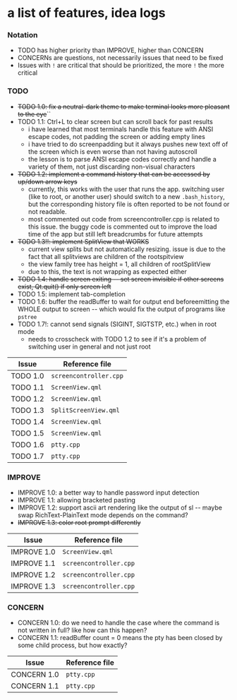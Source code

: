 # a list of features, idea logs
### Notation 
- TODO has higher priority than IMPROVE, higher than CONCERN
- CONCERNs are questions, not necessarily issues that need to be fixed
- Issues with `!` are critical that should be prioritized, the more `!` the more critical

### TODO
- ~~TODO 1.0: fix a neutral-dark theme to make terminal looks more pleasant to the eye~~``
- TODO 1.1: Ctrl+L to clear screen but can scroll back for past results 
    - i have learned that most terminals handle this feature with ANSI escape codes, not padding the screen or adding empty lines
    - i have tried to do screenpadding but it always pushes new text off of the screen which is even worse than not having autoscroll 
    - the lesson is to parse ANSI escape codes correctly and handle a variety of them, not just discarding non-visual characters 
- ~~TODO 1.2: implement a command history that can be accessed by up/down arrow keys~~ 
    - currently, this works with the user that runs the app. switching user (like to root, or another user) should switch to a new `.bash_history`, but the corresponding history file is often reported to be not found or not readable. 
    - most commented out code from screencontroller.cpp is related to this issue. the buggy code is commented out to improve the load time of the app but still left breadcrumbs for future attempts 
- ~~TODO 1.3!!: implement SplitView that WORKS~~
    - current view splits but not automatically resizing. issue is due to the fact that all splitviews are children of the rootspitview
    - the view family tree has height = 1, all children of rootSplitView 
    - due to this, the text is not wrapping as expected either 
- ~~TODO 1.4: handle screen exiting -- set screen invisible if other screens exist, Qt.quit() if only screen left~~
- TODO 1.5: implement tab-completion 
- TODO 1.6: buffer the readBuffer to wait for output end beforeemitting the WHOLE output to screen -- which would fix the output of programs like `pstree` 
- TODO 1.7!: cannot send signals (SIGINT, SIGTSTP, etc.) when in root mode 
    - needs to crosscheck with TODO 1.2 to see if it's a problem of switching user in general and not just root 

| Issue | Reference file | 
| --- | --- | 
| TODO 1.0 | `screencontroller.cpp` |
| TODO 1.1 | `ScreenView.qml` |
| TODO 1.2 | `ScreenView.qml` |
| TODO 1.3 | `SplitScreenView.qml` |
| TODO 1.4 | `ScreenView.qml` |
| TODO 1.5 | `ScreenView.qml` |
| TODO 1.6 | `ptty.cpp` |
| TODO 1.7 | `ptty.cpp` |

### IMPROVE
- IMPROVE 1.0: a better way to handle password input detection
- IMPROVE 1.1: allowing bracketed pasting 
- IMPROVE 1.2: support ascii art rendering like the output of sl -- maybe swap RichText-PlainText mode depends on the command? 
- ~~IMPROVE 1.3: color root prompt differently~~

| Issue | Reference file |
| --- | --- |
| IMPROVE 1.0 | `ScreenView.qml` |
| IMPROVE 1.1 | `screencontroller.cpp` |
| IMPROVE 1.2 | `screencontroller.cpp` |
| IMPROVE 1.3 | `screencontroller.cpp` |

### CONCERN
- CONCERN 1.0: do we need to handle the case where the command is not written in full? like how can this happen? 
- CONCERN 1.1: readBuffer count = 0 means the pty has been closed by some child process, but how exactly? 

| Issue | Reference file |
| --- | --- |
| CONCERN 1.0 | `ptty.cpp` |
| CONCERN 1.1 | `ptty.cpp` |